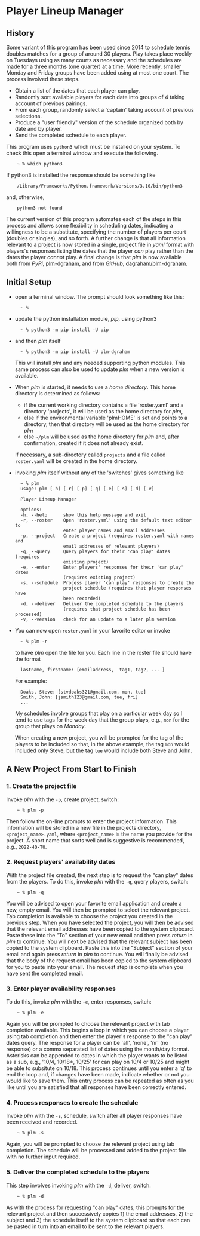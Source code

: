# Player Lineup Manager

## History

Some variant of this program has been used since 2014 to schedule tennis doubles matches for a group of around 30 players. Play takes place weekly on Tuesdays using as many courts as necessary and the schedules are made for a three months (one quarter) at a time. More recently, smaller Monday and Friday groups have been added using at most one court. The process involved these steps.

- Obtain a list of the dates that each player can play.
- Randomly sort available players for each date into groups of 4 taking account of previous pairings.
- From each group, randomly select a 'captain' taking account of previous selections.
- Produce a "user friendly" version of the schedule organized both by date and by player.
- Send the completed schedule to each player.


This program uses `python3` which must be installed on your system. To check this open a terminal window and execute the following.

		~ % which python3

If python3 is installed the response should be something like

		/Library/Frameworks/Python.framework/Versions/3.10/bin/python3

and, otherwise,

		python3 not found

The current version of this program automates each of the steps in this process and allows some flexibility in scheduling dates, indicating a willingness to be a substitute, specifying the number of players per court (doubles or singles), and so forth. A further change is that all information relevant to a project is now stored in a single, project file in *yaml* format with players's responses listing the dates that the player *can* play rather than the dates the player *cannot* play. A final change is that *plm* is now available both from *PyPi*, [plm-dgraham](https://pypi.org/project/plm-dgraham/), and from *GitHub*, [dagraham/plm-dgraham](https://github.com/dagraham/plm-dgraham).

## Initial Setup

- open a terminal window. The prompt should look something like this:

        ~ %

- update the python installation module, *pip*, using python3

        ~ % python3 -m pip install -U pip

- and then *plm* itself

        ~ % python3 -m pip install -U plm-dgraham

    This will install *plm* and any needed supporting python modules. This same process can also be used to update *plm* when a new version is available.

- When *plm* is started, it needs to use a *home directory*. This home directory is determined as follows:

	- if the current working directory contains a file 'roster.yaml' and a directory 'projects', it will be used as the home directory for *plm*,
	- else if the environmental variable 'plmHOME' is set and points to a directory, then that directory will be used as the home directory for *plm*
	- else `~/plm` will be used as the home directory for *plm* and, after confirmation, created if it does not already exist.

	If necessary, a sub-directory called `projects` and a file called `roster.yaml` will be created in the home directory.

- invoking *plm* itself without any of the 'switches' gives something like

		~ % plm
		usage: plm [-h] [-r] [-p] [-q] [-e] [-s] [-d] [-v]

		Player Lineup Manager

		options:
		-h, --help      show this help message and exit
		-r, --roster    Open 'roster.yaml' using the default text editor to
						enter player names and email addresses
		-p, --project   Create a project (requires roster.yaml with names and
						email addresses of relevant players)
		-q, --query     Query players for their 'can play' dates (requires
						existing project)
		-e, --enter     Enter players' responses for their 'can play' dates
						(requires existing project)
		-s, --schedule  Process player 'can play' responses to create the
						project schedule (requires that player responses have
						been recorded)
		-d, --deliver   Deliver the completed schedule to the players
						(requires that project schedule has been processed)
		-v, --version   check for an update to a later plm version

- You can now open `roster.yaml` in your favorite editor or invoke

        ~ % plm -r

    to have *plm* open the file for you. Each line in the roster file should have the format

        lastname, firstname: [emailaddress,  tag1, tag2, ... ]

    For example:

        Doaks, Steve: [stvdoaks321@gmail.com, mon, tue]
        Smith, John: [jsmith123@gmail.com, tue, fri]
        ...

    My schedules involve groups that play on a particular week day so I tend to use tags for the week day that the group plays, e.g., `mon` for the group that plays on *Monday*.

    When creating a new project, you will be prompted for the tag of the players to be included so that, in the above example, the tag `mon` would included only Steve, but the tag `tue` would include both Steve and John.


## A New Project From Start to Finish

### 1. Create the project file

Invoke *plm* with the `-p`, create project, switch:

        ~ % plm -p

Then follow the on-line prompts to enter the project information. This information will be stored in a new file in the projects directory, `<project_name>.yaml`, where `<project_name>` is the name you provide for the project. A short name that sorts well and is suggestive is recommended, e.g., `2022-4Q-TU`.

### 2. Request players' availability dates

With the project file created, the next step is to request the "can play" dates from the players. To do this, invoke *plm* with the `-q`, query players, switch:

        ~ % plm -q

You will be advised to open your favorite email application and create a new, empty email. You will then be prompted to select the relevant project. Tab completion is available to choose the project you created in the previous step. When you have selected the project, you will then be advised that the relevant email addresses have been copied to the system clipboard. Paste these into the "To" section of your new email and then press *return* in *plm* to continue. You will next be advised that the relevant subject has been copied to the system clipboard. Paste this into the "Subject" section of your email and again press *return* in *plm* to continue. You will finally be advised that the body of the request email has been copied to the system clipboard for you to paste into your email. The request step is complete when you have sent the completed email.


### 3. Enter player availability responses

To do this, invoke *plm* with the `-e`, enter responses, switch:

        ~ % plm -e

Again you will be prompted to choose the relevant project with tab completion available. This begins a loop in which you can choose a player using tab completion and then enter the player's response to the "can play" dates query. The response for a player can be 'all', 'none', 'nr' (no response) or a comma separated list of dates using the month/day format. Asterisks can be appended to dates in which the player wants to be listed as a sub, e.g., '10/4, 10/18*, 10/25' for can play on 10/4 or 10/25 and might be able to subsitute on 10/18. This process continues until you enter a 'q' to end the loop and, if changes have been made, indicate whether or not you would like to save them. This entry process can be repeated as often as you like until you are satisfied that all responses have been correctly entered.


### 4. Process responses to create the schedule

Invoke *plm* with the `-s`, schedule, switch after all player responses have been received and recorded.

        ~ % plm -s

Again, you will be prompted to choose the relevant project using tab completion. The schedule will be processed and added to the project file with no further input required.


### 5. Deliver the completed schedule to the players

This step involves invoking *plm* with the `-d`, deliver, switch.

        ~ % plm -d

As with the process for requesting "can play" dates, this prompts for the relevant project and then successively copies 1) the email addresses, 2) the subject and 3) the schedule itself to the system clipboard so that each can be pasted in turn into an email to be sent to the relevant players.
